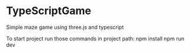 # TypeScriptGame
Simple maze game using three.js and typescript

To start project run those commands in project path:
npm install
npm run dev
